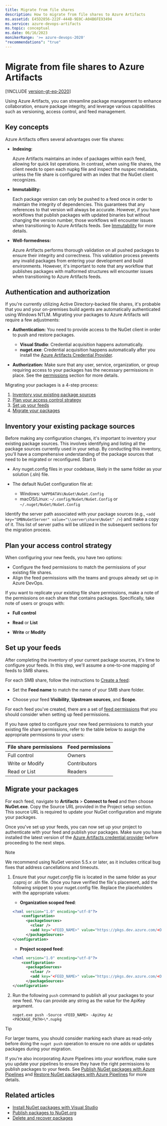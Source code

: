 ```yaml
---
title: Migrate from file shares
description: How to migrate from file shares to Azure Artifacts
ms.assetid: E45D2856-222F-444B-9E0C-A04B6FE93494
ms.service: azure-devops-artifacts
ms.topic: conceptual
ms.date: 06/16/2023
monikerRange: '>= azure-devops-2020'
"recommendations": "true"
---
```


# Migrate from file shares to Azure Artifacts

[!INCLUDE [version-gt-eq-2020](../../includes/version-gt-eq-2020.md)]

Using Azure Artifacts, you can streamline package management to enhance collaboration, ensure package integrity, and leverage various capabilities such as versioning, access control, and feed management.

## Key concepts

Azure Artifacts offers several advantages over file shares:

- **Indexing:**

    Azure Artifacts maintains an index of packages within each feed, allowing for quick list operations. In contrast, when using file shares, the client needs to open each nupkg file and inspect the nuspec metadata, unless the file share is configured with an index that the NuGet client recognizes.

- **Immutability:** 

    Each package version can only be pushed to a feed once in order to maintain the integrity of dependencies. This guarantees that any references to that version will always be accurate. However, if you have workflows that publish packages with updated binaries but without changing the version number, those workflows will encounter issues when transitioning to Azure Artifacts feeds. See [Immutability](../artifacts-key-concepts.md#immutability) for more details.

- **Well-formedness:** 

    Azure Artifacts performs thorough validation on all pushed packages to ensure their integrity and correctness. This validation process prevents any invalid packages from entering your development and build environments. However, it's important to note that any workflow that publishes packages with malformed structures will encounter issues when transitioning to Azure Artifacts feeds.

## Authentication and authorization

If you're currently utilizing Active Directory-backed file shares, it's probable that you and your on-premises build agents are automatically authenticated using Windows NTLM. Migrating your packages to Azure Artifacts will require a few adjustments:

- **Authentication:** You need to provide access to the NuGet client in order to push and restore packages.
  - **Visual Studio**: Credential acquisition happens automatically.
  - **nuget.exe**: Credential acquisition happens automatically after you install the [Azure Artifacts Credential Provider](../nuget/nuget-exe.md).

- **Authorization:** Make sure that any user, service, organization, or group requiring access to your packages has the necessary permissions in place. See the [permissions](#plan-your-access-control-strategy) section for more details.


Migrating your packages is a 4-step process:

1. [Inventory your existing package sources](#inventory-your-existing-package-sources)
1. [Plan your access control strategy](#plan-your-access-control-strategy)
1. [Set up your feeds](#set-up-your-feeds)
1. [Migrate your packages](#migrate-your-packages)

## Inventory your existing package sources

Before making any configuration changes, it's important to inventory your existing package sources. This involves identifying and listing all the package sources currently used in your setup. By conducting this inventory, you'll have a comprehensive understanding of the package sources that need to be migrated or reconfigured. Start b

- Any nuget.config files in your codebase, likely in the same folder as your solution (.sln) file.

- The default NuGet configuration file at:
  - Windows: `%APPDATA%\NuGet\NuGet.Config`
  - macOS/Linux: `~/.config/NuGet/NuGet.Config` or `~/.nuget/NuGet/NuGet.Config`

Identify the server path associated with your package sources (e.g., `<add key="SMBNuGetServer" value="\\server\share\NuGet" />`) and make a copy of it. This list of server paths will be utilized in the subsequent sections for the migration process.

## Plan your access control strategy

When configuring your new feeds, you have two options:

  - Configure the feed permissions to match the permissions of your existing file shares.
  - Align the feed permissions with the teams and groups already set up in Azure DevOps.

If you want to replicate your existing file share permissions, make a note of the permissions on each share that contains packages. Specifically, take note of users or groups with:

  - **Full control** 
  
  - **Read** or **List**
  
  - **Write** or **Modify** 

## Set up your feeds

After completing the inventory of your current package sources, it's time to configure your feeds. In this step, we'll assume a one-to-one mapping of feeds to SMB shares.

For each SMB share, follow the instructions to [Create a feed](../get-started-nuget.md#create-feed):

- Set the **Feed name** to match the name of your SMB share folder.

- Choose your feed **Visibility**, **Upstream sources**, and **Scope**.

For each feed you've created, there are a set of [feed permissions](../feeds/feed-permissions.md) that you should consider when setting up feed permissions.

If you have opted to configure your new feed permissions to match your existing file share permissions, refer to the table below to assign the appropriate permissions to your users:

|            File share permissions          | Feed permissions |
|--------------------------------------------|------------------|
| Full control                               | Owners           |
| Write or Modify                            | Contributors     |
| Read or List                               | Readers          |

## Migrate your packages

For each feed, navigate to **Artifacts** > **Connect to feed** and then choose **NuGet.exe**. Copy the Source URL provided in the Project setup section. This source URL is required to update your NuGet configuration and migrate your packages.

Once you've set up your feeds, you can now set up your project to authenticate with your feed and publish your packages. Make sure you have installed the latest version of the [Azure Artifacts credential provider](https://github.com/microsoft/artifacts-credprovider#azure-artifacts-credential-provider) before proceeding to the next steps. 

> [!NOTE]
> We recommend using NuGet version 5.5.x or later, as it includes critical bug fixes that address cancellations and timeouts.

1. Ensure that your *nuget.config* file is located in the same folder as your .csproj or .sln file. Once you have verified the file's placement, add the following snippet to your nuget.config file. Replace the placeholders with the appropriate values:

    - **Organization scoped feed**:
    
    ```xml
    <?xml version="1.0" encoding="utf-8"?>
        <configuration>
          <packageSources>
            <clear />
            <add key="<FEED_NAME>" value="https://pkgs.dev.azure.com/<ORGANIZATION_NAME>/_packaging/<FEED_NAME>/nuget/v3/index.json" />
          </packageSources>
    </configuration>
    ```

    - **Project scoped feed**:
    
    ```xml
    <?xml version="1.0" encoding="utf-8"?>
        <configuration>
          <packageSources>
            <clear />
            <add key="<FEED_NAME>" value="https://pkgs.dev.azure.com/<ORGANIZATION_NAME>/<PROJECT_NAME>/_packaging/<FEED_NAME>/nuget/v3/index.json" />
          </packageSources>
    </configuration>
    ```

1. Run the following `push` command to publish all your packages to your new feed. You can provide any string as the value for the ApiKey argument.

    ```Command
    nuget.exe push -Source <FEED_NAME> -ApiKey Az <PACKAGE_PATH>\*.nupkg
    ```

> [!TIP]
> For larger teams, you should consider marking each share as read-only before doing the `nuget push` operation to ensure no one adds or updates packages during your migration.  

If you're also incorporating Azure Pipelines into your workflow, make sure you update your pipelines to ensure they have the right permissions to publish packages to your feeds. See [Publish NuGet packages with Azure Pipelines](../../pipelines/artifacts/nuget.md) and [Restore NuGet packages with Azure Pipelines](../../pipelines/packages/nuget-restore.md) for more details.

## Related articles

- [Install NuGet packages with Visual Studio](./consume.md)
- [Publish packages to NuGet.org](./publish-to-nuget-org.md)
- [Delete and recover packages](../how-to/delete-and-recover-packages.md)